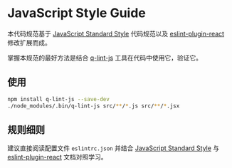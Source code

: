 # JavaScript Style Guide

本代码规范基于 [JavaScript Standard Style](https://standardjs.com/rules-zhcn.html) 代码规范以及 [eslint-plugin-react](https://github.com/yannickcr/eslint-plugin-react) 修改扩展而成。

掌握本规范的最好方法是结合 [q-lint-js](https://www.npmjs.com/package/q-lint-js) 工具在代码中使用它，验证它。

## 使用

```bash
npm install q-lint-js --save-dev
./node_modules/.bin/q-lint-js src/**/*.js src/**/*.jsx
```

## 规则细则

建议直接阅读配置文件 `eslintrc.json` 并结合 [JavaScript Standard Style](https://standardjs.com/rules-zhcn.html) 与 [eslint-plugin-react](https://github.com/yannickcr/eslint-plugin-react) 文档对照学习。
